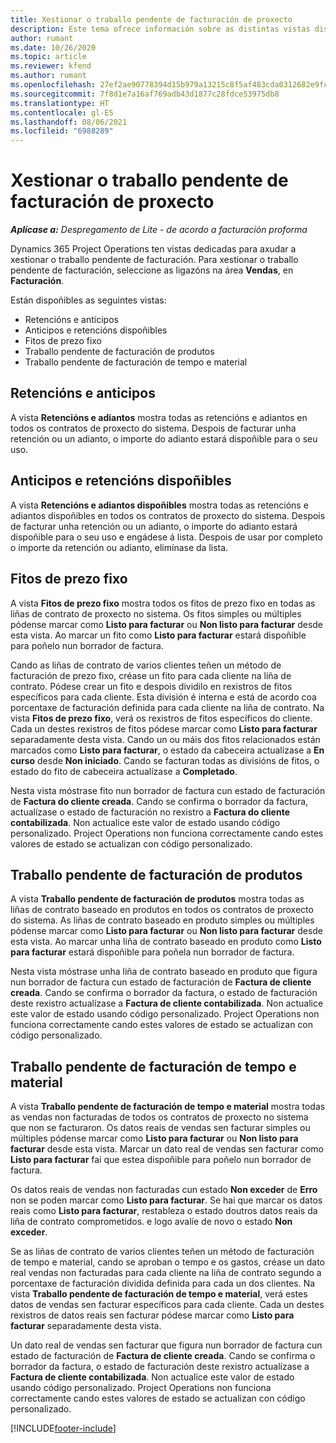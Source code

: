 ```yaml
---
title: Xestionar o traballo pendente de facturación de proxecto
description: Este tema ofrece información sobre as distintas vistas dispoñibles para usar ao xestionar o traballo pendente de facturación en proxectos.
author: rumant
ms.date: 10/26/2020
ms.topic: article
ms.reviewer: kfend
ms.author: rumant
ms.openlocfilehash: 27ef2ae90778394d15b979a13215c8f5af483cda0312682e9fc7256b8282b999
ms.sourcegitcommit: 7f8d1e7a16af769adb43d1877c28fdce53975db8
ms.translationtype: HT
ms.contentlocale: gl-ES
ms.lasthandoff: 08/06/2021
ms.locfileid: "6988289"
---
```

# <a name="manage-project-billing-backlog"></a>Xestionar o traballo pendente de facturación de proxecto 

_**Aplícase a:** Despregamento de Lite - de acordo a facturación proforma_

Dynamics 365 Project Operations ten vistas dedicadas para axudar a xestionar o traballo pendente de facturación. Para xestionar o traballo pendente de facturación, seleccione as ligazóns na área **Vendas**, en **Facturación**. 

Están dispoñibles as seguintes vistas:

- Retencións e anticipos
- Anticipos e retencións dispoñibles
- Fitos de prezo fixo
- Traballo pendente de facturación de produtos
- Traballo pendente de facturación de tempo e material

## <a name="retainers-and-advances"></a>Retencións e anticipos

A vista **Retencións e adiantos** mostra todas as retencións e adiantos en todos os contratos de proxecto do sistema. Despois de facturar unha retención ou un adianto, o importe do adianto estará dispoñible para o seu uso.

## <a name="available-retainers-and-advances"></a>Anticipos e retencións dispoñibles

A vista **Retencións e adiantos dispoñibles** mostra todas as retencións e adiantos dispoñibles en todos os contratos de proxecto do sistema. Despois de facturar unha retención ou un adianto, o importe do adianto estará dispoñible para o seu uso e engádese á lista. Despois de usar por completo o importe da retención ou adianto, elimínase da lista.

## <a name="fixed-price-milestones"></a>Fitos de prezo fixo

A vista **Fitos de prezo fixo** mostra todos os fitos de prezo fixo en todas as liñas de contrato de proxecto no sistema. Os fitos simples ou múltiples pódense marcar como **Listo para facturar** ou **Non listo para facturar** desde esta vista. Ao marcar un fito como **Listo para facturar** estará dispoñible para poñelo nun borrador de factura.

Cando as liñas de contrato de varios clientes teñen un método de facturación de prezo fixo, créase un fito para cada cliente na liña de contrato. Pódese crear un fito e despois dividilo en rexistros de fitos específicos para cada cliente. Esta división é interna e está de acordo coa porcentaxe de facturación definida para cada cliente na liña de contrato. Na vista **Fitos de prezo fixo**, verá os rexistros de fitos específicos do cliente. Cada un destes rexistros de fitos pódese marcar como **Listo para facturar** separadamente desta vista. Cando un ou máis dos fitos relacionados están marcados como **Listo para facturar**, o estado da cabeceira actualízase a **En curso** desde **Non iniciado**. Cando se facturan todas as divisións de fitos, o estado do fito de cabeceira actualízase a **Completado**.

Nesta vista móstrase fito nun borrador de factura cun estado de facturación de **Factura do cliente creada**. Cando se confirma o borrador da factura, actualízase o estado de facturación no rexistro a **Factura do cliente contabilizada**. Non actualice este valor de estado usando código personalizado. Project Operations non funciona correctamente cando estes valores de estado se actualizan con código personalizado.

## <a name="product-billing-backlog"></a>Traballo pendente de facturación de produtos

A vista **Traballo pendente de facturación de produtos** mostra todas as liñas de contrato baseado en produtos en todos os contratos de proxecto do sistema. As liñas de contrato baseado en produto simples ou múltiples pódense marcar como **Listo para facturar** ou **Non listo para facturar** desde esta vista. Ao marcar unha liña de contrato baseado en produto como **Listo para facturar** estará dispoñible para poñela nun borrador de factura.

Nesta vista móstrase unha liña de contrato baseado en produto que figura nun borrador de factura cun estado de facturación de **Factura de cliente creada**. Cando se confirma o borrador da factura, o estado de facturación deste rexistro actualízase a **Factura de cliente contabilizada**. Non actualice este valor de estado usando código personalizado. Project Operations non funciona correctamente cando estes valores de estado se actualizan con código personalizado.

## <a name="time-and-material-billing-backlog"></a>Traballo pendente de facturación de tempo e material

A vista **Traballo pendente de facturación de tempo e material** mostra todas as vendas non facturadas de todos os contratos de proxecto no sistema que non se facturaron. Os datos reais de vendas sen facturar simples ou múltiples pódense marcar como **Listo para facturar** ou **Non listo para facturar** desde esta vista. Marcar un dato real de vendas sen facturar como **Listo para facturar** fai que estea dispoñible para poñelo nun borrador de factura.

Os datos reais de vendas non facturadas cun estado **Non exceder** de **Erro** non se poden marcar como **Listo para facturar**. Se hai que marcar os datos reais como **Listo para facturar**, restableza o estado doutros datos reais da liña de contrato comprometidos. e logo avalíe de novo o estado **Non exceder**.

Se as liñas de contrato de varios clientes teñen un método de facturación de tempo e material, cando se aproban o tempo e os gastos, créase un dato real vendas non facturadas para cada cliente na liña de contrato segundo a porcentaxe de facturación dividida definida para cada un dos clientes. Na vista **Traballo pendente de facturación de tempo e material**, verá estes datos de vendas sen facturar específicos para cada cliente. Cada un destes rexistros de datos reais sen facturar pódese marcar como **Listo para facturar** separadamente desta vista.

Un dato real de vendas sen facturar que figura nun borrador de factura cun estado de facturación de **Factura de cliente creada**. Cando se confirma o borrador da factura, o estado de facturación deste rexistro actualízase a **Factura de cliente contabilizada**. Non actualice este valor de estado usando código personalizado. Project Operations non funciona correctamente cando estes valores de estado se actualizan con código personalizado.


[!INCLUDE[footer-include](../../includes/footer-banner.md)]
